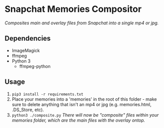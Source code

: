 # Snapchat Memories Compositor

_Composites main and overlay files from Snapchat into a single mp4 or jpg._

## Dependencies
- ImageMagick
- ffmpeg
- Python 3
    - ffmpeg-python


## Usage

1. `pip3 install -r requirements.txt`
2. Place your memories into a 'memories' in the root of this folder - make sure to delete anything that isn't an mp4 or jpg (e.g. memories.html, .DS_Store, etc).
4. `python3 ./composite.py`
_There will now be "composite" files within your memories folder, which are the main files with the overlay ontop._
